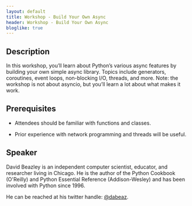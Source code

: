 ```yaml
---
layout: default
title: Workshop - Build Your Own Async
header: Workshop - Build Your Own Async
bloglike: true
---
```


## Description

In this workshop, you’ll learn about Python’s various async features
by building your own simple async library. Topics include generators,
coroutines, event loops, non-blocking I/O, threads, and more. Note:
the workshop is not about asyncio, but you’ll learn a lot about what
makes it work.

## Prerequisites

  * Attendees should be familiar with functions and classes.

  * Prior experience with network programming and threads will be
    useful.

## Speaker

David Beazley is an independent computer scientist, educator, and
researcher living in Chicago. He is the author of the Python Cookbook
(O'Reilly) and Python Essential Reference (Addison-Wesley) and has
been involved with Python since 1996.

He can be reached at his twitter handle:
[@dabeaz](https://twitter.com/dabeaz).

